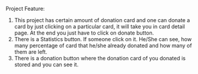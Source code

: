 Project Feature:

1. This project has certain amount of donation card and one can donate a card by just clicking on a particular card, it will take you in card detail page. At the end you just have to click on donate button.
2. There is a Statistics button. If someone click on it. He/She can see, how many percentage of card that he/she already donated and how many of them are left.
3. There is a donation button where the donation card of you donated is stored and you can see it.